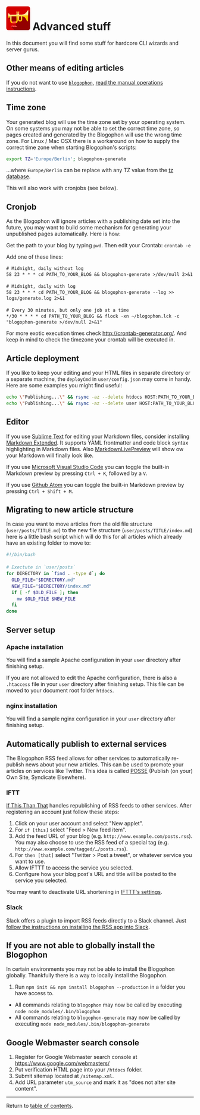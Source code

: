 ![Blogophon -](blogophon.png) Advanced stuff
==============

In this document you will find some stuff for hardcore CLI wizards and server gurus.

Other means of editing articles
-------------------------------

If you do not want to use [`blogophon`](../bin/blogophon), [read the manual operations instructions](manual.md).

Time zone
---------

Your generated blog will use the time zone set by your operating system. On some systems you may not be able to set the correct time zone, so pages created and generated by the Blogophon will use the wrong time zone.  For Linux / Mac OSX there is a workaround on how to supply the correct time zone when starting Blogophon's scripts:

```bash
export TZ='Europe/Berlin'; blogophon-generate
```

…where `Europe/Berlin` can be replace with any TZ value from the [tz database](https://en.wikipedia.org/wiki/List_of_tz_database_time_zones).

This will also work with cronjobs (see below).

Cronjob
-------

As the Blogophon will ignore articles with a publishing date set into the future, you may want to build some mechanism for generating your unpublished pages automatically. Here is how:

Get the path to your blog by typing `pwd`. Then edit your Crontab: `crontab -e`

Add one of these lines:

```
# Midnight, daily without log
58 23 * * * cd PATH_TO_YOUR_BLOG && blogophon-generate >/dev/null 2>&1

# Midnight, daily with log
58 23 * * * cd PATH_TO_YOUR_BLOG && blogophon-generate --log >> logs/generate.log 2>&1

# Every 30 minutes, but only one job at a time
*/30 * * * * cd PATH_TO_YOUR_BLOG && flock -xn ~/blogophon.lck -c "blogophon-generate >/dev/null 2>&1"
```

For more exotic execution times check http://crontab-generator.org/. And keep in mind to check the timezone your crontab will be executed in.

Article deployment
------------------

If you like to keep your editing and your HTML files in separate directory or a separate machine, the `deployCmd` in `user/config.json` may come in handy. Here are some examples you might find useful:

```bash
echo \"Publishing...\" && rsync -az --delete htdocs HOST:PATH_TO_YOUR_BLOG && echo \"Published\" # Sync only published HTML files, keep Blogophon from live server
echo \"Publishing...\" && rsync -az --delete user HOST:PATH_TO_YOUR_BLOG && echo \"Published\"   # Sync only Markdown files, let publishing be done by Cronjob or Daemon
```

Editor
------

If you use [Sublime Text](https://www.sublimetext.com/) for editing your Markdown files, consider installing [Markdown Extended](https://github.com/jonschlinkert/sublime-markdown-extended). It supports YAML frontmatter and code block syntax highlighting in Markdown files. Also [Markdown​Live​Preview](https://packagecontrol.io/packages/MarkdownLivePreview) will show ow your Markdown will finally look like.

If you use [Microsoft Visual Studio Code](https://code.visualstudio.com/) you can toggle the built-in Markdown preview by pressing `Ctrl + K`, followed by a `V`.

If you use [Github Atom](https://atom.io/) you can toggle the built-in Markdown preview by pressing `Ctrl + Shift + M`.

Migrating to new article structure
----------------------------------

In case you want to move articles from the old file structure (`user/posts/TITLE.md`) to the new file structure (`user/posts/TITLE/index.md`) here is a little bash script which will do this for all articles which already have an existing folder to move to:

```bash
#!/bin/bash

# Exectute in `user/posts`
for DIRECTORY in `find . -type d`; do
  OLD_FILE="$DIRECTORY.md"
  NEW_FILE="$DIRECTORY/index.md"
  if [ -f $OLD_FILE ]; then
    mv $OLD_FILE $NEW_FILE
  fi
done
```

Server setup
------------

### Apache installation

You will find a sample Apache configuration in your `user` directory after finishing setup.

If you are not allowed to edit the Apache configuration, there is also a `.htaccess` file in your `user` directory after finishing setup. This file can be moved to your document root folder `htdocs`.

### nginx installation

You will find a sample nginx configuration in your `user` directory after finishing setup.

Automatically publish to external services
------------------------------------------

The Blogophon RSS feed allows for other services to automatically re-publish news about your new articles. This can be used to promote your articles on services like Twitter. This idea is called [POSSE](https://indieweb.org/POSSE) (Publish (on your) Own Site, Syndicate Elsewhere).

### IFTT

[If This Than That](https://ifttt.com) handles republishing of RSS feeds to other services. After registering an account just follow these steps:

1. Click on your user account and select "New applet".
2. For `if [this]` select "Feed > New feed item".
3. Add the feed URL of your blog (e.g. `http://www.example.com/posts.rss`). You may also choose to use the RSS feed of a special tag (e.g. `http://www.example.com/tagged/…/posts.rss`).
4. For `then [that]` select "Twitter > Post a tweet", or whatever service you want to use.
5. Allow IFTTT to access the service you selected.
6. Configure how your blog post's URL and title will be posted to the service you selected.

You may want to deactivate URL shortening in [IFTTT's settings](https://ifttt.com/settings).

### Slack

Slack offers a plugin to import RSS feeds directly to a Slack channel. Just [follow the instructions on installing the RSS app into Slack](https://get.slack.help/hc/en-us/articles/218688467-Add-RSS-feeds-to-Slack).

If you are not able to globally install the Blogophon
-----------------------------------------------------

In certain environments you may not be able to install the Blogophon globally. Thankfully there is a way to locally install the Blogophon.

1. Run `npm init && npm install blogophon --production` in a folder you have access to.

* All commands relating to `blogophon` may now be called by executing `node node_modules/.bin/blogophon`
* All commands relating to `blogophon-generate` may now be called by executing `node node_modules/.bin/blogophon-generate`

Google Webmaster search console
-------------------------------

1. Register for Google Webmaster search console at https://www.google.com/webmasters/
1. Put verification HTML page into your `/htdocs` folder.
1. Submit sitemap located at `/sitemap.xml`.
1. Add URL parameter `utm_source` and mark it as "does not alter site content".

---

Return to [table of contents](README.md).
